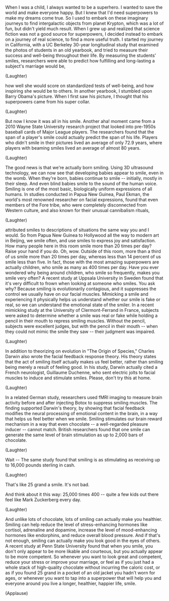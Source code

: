 
When I was a child, I always
wanted to be a superhero.
I wanted to save the world
and make everyone happy.
But I knew that I&#39;d need superpowers
to make my dreams come true.
So I used to embark
on these imaginary journeys
to find intergalactic objects
from planet Krypton,
which was a lot of fun,
but didn&#39;t yield much result.
When I grew up and realized
that science fiction was not
a good source for superpowers,
I decided instead to embark
on a journey of real science,
to find a more useful truth.
I started my journey in California,
with a UC Berkeley
30-year longitudinal study
that examined the photos
of students in an old yearbook,
and tried to measure their success
and well-being throughout their life.
By measuring the students&#39; smiles,
researchers were able to predict
how fulfilling and long-lasting
a subject&#39;s marriage would be,

(Laughter)

how well she would score
on standardized tests of well-being,
and how inspiring she would be to others.
In another yearbook, I stumbled
upon Barry Obama&#39;s picture.
When I first saw his picture,
I thought that his superpowers
came from his super collar.

(Laughter)

But now I know it was all in his smile.
Another aha! moment came from a 2010
Wayne State University research project
that looked into pre-1950s
baseball cards of Major League players.
The researchers found
that the span of a player&#39;s smile
could actually predict
the span of his life.
Players who didn&#39;t smile in their pictures
lived an average of only 72.9 years,
where players with beaming smiles
lived an average of almost 80 years.

(Laughter)

The good news is that
we&#39;re actually born smiling.
Using 3D ultrasound technology,
we can now see that developing
babies appear to smile,
even in the womb.
When they&#39;re born,
babies continue to smile --
initially, mostly in their sleep.
And even blind babies smile
to the sound of the human voice.
Smiling is one of the most basic,
biologically uniform
expressions of all humans.
In studies conducted in Papua New Guinea,
Paul Ekman, the world&#39;s most renowned
researcher on facial expressions,
found that even members of the Fore tribe,
who were completely disconnected
from Western culture,
and also known for their
unusual cannibalism rituals,

(Laughter)

attributed smiles
to descriptions of situations
the same way you and I would.
So from Papua New Guinea
to Hollywood
all the way to modern art in Beijing,
we smile often,
and use smiles to express
joy and satisfaction.
How many people here in this room
smile more than 20 times per day?
Raise your hand if you do.
Oh, wow.
Outside of this room,
more than a third of us smile
more than 20 times per day,
whereas less than 14 percent of us
smile less than five.
In fact, those with the most amazing
superpowers are actually children,
who smile as many as 400 times per day.
Have you ever wondered
why being around children,
who smile so frequently,
makes you smile very often?
A recent study
at Uppsala University in Sweden
found that it&#39;s very difficult to frown
when looking at someone who smiles.
You ask why?
Because smiling
is evolutionarily contagious,
and it suppresses the control
we usually have on our facial muscles.
Mimicking a smile
and experiencing it physically
helps us understand whether
our smile is fake or real,
so we can understand
the emotional state of the smiler.
In a recent mimicking study
at the University
of Clermont-Ferrand in France,
subjects were asked to determine
whether a smile was real or fake
while holding a pencil in their mouth
to repress smiling muscles.
Without the pencil,
subjects were excellent judges,
but with the pencil in their mouth --
when they could not mimic
the smile they saw --
their judgment was impaired.

(Laughter)

In addition to theorizing on evolution
in &quot;The Origin of Species,&quot;
Charles Darwin also wrote
the facial feedback response theory.
His theory states that the act of smiling
itself actually makes us feel better,
rather than smiling being
merely a result of feeling good.
In his study, Darwin actually cited
a French neurologist, Guillaume Duchenne,
who sent electric jolts to facial muscles
to induce and stimulate smiles.
Please, don&#39;t try this at home.

(Laughter)

In a related German study,
researchers used fMRI imaging
to measure brain activity
before and after injecting Botox
to suppress smiling muscles.
The finding supported Darwin&#39;s theory,
by showing that facial feedback
modifies the neural processing
of emotional content in the brain,
in a way that helps us
feel better when we smile.
Smiling stimulates
our brain reward mechanism
in a way that even chocolate --
a well-regarded pleasure inducer --
cannot match.
British researchers found that one smile
can generate the same level
of brain stimulation
as up to 2,000 bars of chocolate.

(Laughter)

Wait --
The same study found
that smiling is as stimulating
as receiving up to 16,000
pounds sterling in cash.

(Laughter)

That&#39;s like 25 grand a smile.
It&#39;s not bad.

And think about it this way:
25,000 times 400 --
quite a few kids out there feel
like Mark Zuckerberg every day.

(Laughter)

And unlike lots of chocolate,
lots of smiling can actually
make you healthier.
Smiling can help reduce the level
of stress-enhancing hormones
like cortisol, adrenaline and dopamine,
increase the level of mood-enhancing
hormones like endorphins,
and reduce overall blood pressure.
And if that&#39;s not enough,
smiling can actually make you
look good in the eyes of others.
A recent study at Penn State University
found that when you smile,
you don&#39;t only appear to be
more likable and courteous,
but you actually appear
to be more competent.
So whenever you want
to look great and competent,
reduce your stress
or improve your marriage,
or feel as if you just had a whole stack
of high-quality chocolate
without incurring the caloric cost,
or as if you found 25 grand in a pocket
of an old jacket you hadn&#39;t worn for ages,
or whenever you want
to tap into a superpower
that will help you and everyone around you
live a longer, healthier, happier life,
smile.

(Applause)


